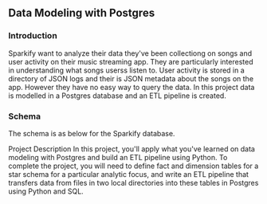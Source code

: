 ## Data Modeling with Postgres

### Introduction

Sparkify want to analyze their data they've been collectiong on songs and user activity on their music streaming app. They are particularly interested in understanding what songs userss listen to. User activity is stored in a directory of JSON logs and their is JSON metadata about the songs on the app. However they have no easy way to query the data. In this project data is modelled in a Postgres database and an ETL pipeline is created. 


### Schema

The schema is as below for the Sparkify database.



Project Description
In this project, you'll apply what you've learned on data modeling with Postgres and build an ETL pipeline using Python. To complete the project, you will need to define fact and dimension tables for a star schema for a particular analytic focus, and write an ETL pipeline that transfers data from files in two local directories into these tables in Postgres using Python and SQL.

